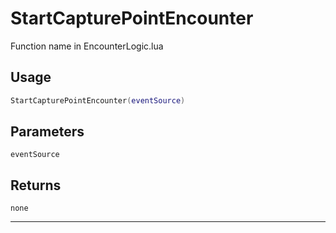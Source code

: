 # StartCapturePointEncounter
Function name in EncounterLogic.lua
## Usage
```lua
StartCapturePointEncounter(eventSource)
```
## Parameters
`eventSource`
## Returns
`none`

---